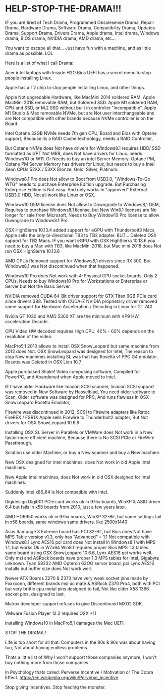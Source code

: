 # HELP-STOP-THE-DRAMA!!!

IF you are tired of Tech Drama,
Programmed Obsolesense Drama, 
Repair Drama, 
Hardware Drama, 
Software Drama, 
Compatibility Drama, 
Updates Drama, 
Support Drama,
Drivers Drama,
Apple drama, 
Intel drama, 
Windows drama, 
BIOS drama, 
NVIDIA drama, 
AMD drama, 
etc...

You want to escape all that...
Just have fun with a machine, 
and as little drama as possible. LOL


Here is a list of what I call Drama:

Acer intel laptops with Insyde H2O Bios UEFI has a secret menu to stop people installing Linux.

Apple has a T2 chip to stop people installing Linux, and other things.

Apple Not upgredable Hardware, like MacMini 2014 soldered RAM,
Apple MacMini 2018 removable RAM, but Soldered SSD.
Apple M1 soldered RAM, CPU and SSD, or M.2 SSD without built in controller "incompatible".
Apple M1 Studio & Max removable NVMe, but are Not user interchangeable and are Not compatible with other brands because NVMe controller is on the Board.

Intel Optane 32GB NVMe needs 7th gen CPU, Board and Bios with Optane support,
Because its a RAID Cache technology, needs a RAID Controller,

But Optane NVMe does Not have drivers for Windows8.1
requires HDD/ SSD formatted as GPT Not MBR, 
does Not have drivers for Linux.
needs Windows1O or W11.
Or Needs to buy an intel Server Memory: Optane PM, 
Optane PM Server Memory has drivers for Linux, 
but needs to buy a Intel Xeon CPUs 52XX / 53XX Bronze, Gold, Silver, Platinum.

Windows8,1 Pro does Not allow to Boot from USB3.0, "Windows-To-Go WTG" needs to purchase Enterprise Edition upgrade.
But Purchasing Enterprise Edition is Not easy.
And only works in "approved" External USB3.0 HDD, Not all work like Linux or OSX.

Windows10 OEM license does Not allow to Downgrade to Windows8,1 OEM, 
Requires to purchase Windows8,1 license.
but New Win8.1 licenses are No longer for sale from Microsoft,
Needs to Buy Window10 Pro license to allow Downgrade to Windows8.1 Pro.

OSX HighSierra 10.13.4 added support for eGPU with Thunderbolt3 Macs, 
Apple sells the only bi-directional TB3 to TB2 adapter.
BUT... Deleted OSX support for TB2 Macs.
IF you want eGPU with OSX HighSierra 10.13.6
you need to buy a Mac with TB3, like MacMini 2018, 
but Mac mini 2018 does Not run OSX HighSierra 10.13.6

AMD GPUs Removed support for Windows8,1 drivers since RX 500.
But Windows8,1 was Not discontinued when that happened.

Windows10 Pro does Not work with 4-Physical CPU socket boards, Only 2 CPUs,
Needs to buy Windows10 Pro for Workstations or Enterprise or Server but Not the Basic Server.

NVIDIA removed CUDA 64-Bit driver support for GTX Titan 6GB PCIe card since drivers 388.
Tested with CUDA-Z
NVIDIA proprietary driver removed some support for Hardware Acceleration / Decoding in Linux for GT 740.

Nvidia GT 1030 
and 
AMD 5300 XT are the minimum with VP9 HW acceleration Decode.

CPU Video HW decoded requires High CPU, 40% - 60% depends on the resolution of the video.

MacPro5,1 2010 allows to install OSX SnowLeopard but same machine from 2012 does Not.
OSX SnowLeopard was designed for intel, 
The reason to stop New machines installing SL was that has Rosetta v1 PPC G4 emulator.
Rosetta was Deleted in OSX Lion 10.7

Apple purchased Shake! Video composing software,
Compiled for PowerPC, and Abandoned when Apple moved to Intel.

IF I have older Hardware like Imacon SCSI scanner,
Imacon SCSI support was removed in New Software by Hasselblad,
You need older software to Scan,
Older software was designed for PPC,
And runs flawless in OSX SnowLeopard Rosetta Emulator,

Firewire was discontinued in 2012,
SCSI to Firewire adapters like Ratoc FireREX / FSR1X 
Apple sells Firewire to Thunderbolt2 adapter,
But Not drivers for OSX SnowLeopard 10.6.8

Installing OSX SL Server in Parallels or VMWare does Not work in a New faster more efficient machine,
Because there is No SCSI PCIe or FireWire Passthrough.

Solution use older Machine, or buy a New scanner and buy a New machine.

New OSX designed for intel machines, does Not work in old Apple intel machines.

New Apple intel machines, does Not work in old OSX designed for intel machines. 

Suddenly intel x86_64 is Not compatible with intel.

Digidesign Digi001 PCIe card
works ok in 975x boards, WinXP & ASIO driver 6.4
but fails in x58 boards from 2010, just a few years later.

AMD HD6950 works ok in 975x boards, WinXP 32-Bit,
but some settings fail in x58 boards, same windows same drivers.
like 2500x1440

Asus Rampage 3 Extreme board has PCI 32-Bit,
but Bios does Not have MPS Table version v1.3, only has "Advanced" = 1.1 Not compatible with Windows8,1
Lynx AES16 pci card does Not install in Windows8.1 with MPS 1.1, but works Ok in W7x64
Win8.1 requires proper Bios MPS 1.3 tables.
same board using OSX SnowLeopard 10.6.6, Lynx AES16 pci works well.
Only msi and ASRock boards have proper 1.3 MPS tables for intel, Gigabyte unknown.
Tyan S8232 AMD Opteron 63OO server board, pci Lynx AES16 installs but buffer size does Not work well.

Newer ATX Boards Z270 & Z370 have very weak socket pins made by Foxxconn, 
different brands msi pc mate & ASRock Z370 Pro4, both with PCI but very brittle cpu metal pins designed to fail,
Not like older X58 1366 socket pins, designed to last.

Matrox developer support refuses to give Discontinued MXO2 SDK.

VMware Fusion Player 12.2 requires OSX +11

installing Windows10 in MacPro5,1 damages the Mec UEFI.

STOP THE DRAMA.!

Life is too short for all that.
Computers in the 80s & 90s was about having fun, 
Not about having endless problems.

Thats a little list of Why I won't support those companies anymore,
I won't buy nothing more from those companies.

In Psychology thats called: Perverse Incentive / Motivation or The Cobra Effect.
https://en.wikipedia.org/wiki/Perverse_incentive

Stop giving Incentives.
Stop feeding the monster.

